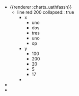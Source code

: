 - {{renderer :charts_uathfassh}}
	- line red 200
	  collapsed:: true
		- x
			- uno
			- dos
			- tres
			- uno
			- op
		- y
			- 100
			- 200
			- 20
			- 5
			- 17
		-
-
-